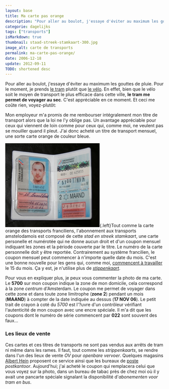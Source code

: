 ```yaml
---
layout: base
title: Ma carte pas orange
description: "Pour aller au boulot, j'essaye d'éviter au maximum les gouttes de pluie. Pour le moment, je prends le tram plutôt que le vélo. En effet, bien que le vélo so"
categorie: dagelijks
tags: ["transports"]
isMarkdown: true
thumbnail: staad-streek-stamkaart-300.jpg
image_alt: carte de transports
permalink: ma-carte-pas-orange/
date: 2006-12-18
update: 2012-09-11
TODO: shortened desc
---
```


Pour aller au boulot, j'essaye d'éviter au maximum les gouttes de pluie. Pour le moment, je prends [le tram](/le-tram-en-panne) plutôt que [le vélo](/un-b-twin-a-amsterdam). En effet, bien que le vélo soit le moyen de transport le plus efficace dans cette ville, **le tram me permet de voyager au sec**. C'est appréciable en ce moment. Et ceci me coûte rien, voyez-plutôt:

Mon employeur m'a promis de me rembourser intégralement mon titre de transport alors que la loi ne l'y oblige pas. Un avantage appréciable pour ceux qui viennent de loin comme pour ceux qui, comme moi, ne veulent pas se mouiller quand il pleut. J'ai donc acheté un titre de transport mensuel, une sorte carte orange de couleur bleue.

![carte de transports](staad-streek-stamkaart-300.jpg){.left}Tout comme la carte orange des transports franciliens, l'abonnement aux transports amstelodamois est composé de cette *stad en streek stamkaart*, une carte personelle et numérotée qui ne donne aucun droit et d'un coupon mensuel indiquant les zones et la période couverte par le titre. Le numéro de la carte personnelle doit y être reportée. Contrairement au système francilien, le coupon mensuel peut commencer à n'importe quelle date du mois. C'est une bonne nouvelle pour les gens qui, comme moi, [commencent à travailler](/de-mon-boulot) le 15 du mois. Ça y est, je n'utilise plus de *[stippenkaart](/la-strippenkaart)*.

Pour vous en expliquer plus, je peux vous commenter la photo de ma carte. Le **5700** sur mon coupon indique la zone de mon domicile, cela correspond à la zone *centrum* d'Amsterdam. Le coupon me permet de voyager dans cette zone et dans toute zone limitrophe (**zone 2**) pendant un mois (**MAAND**) à compter de la date indiquée au dessus (**17 NOV 06**). Le petit trait de crayon à coté du *5700* est l'?uvre d'un contrôleur vérifiant l'autenticité de mon coupon avec une encre spéciale. Il m'a dit que les coupons dont le numéro de série commencent par **022** sont souvent des faux...

### Les lieux de vente
Ces cartes et ces titres de transports ne sont pas vendus aux arrêts de tram ni même dans les rames. Il faut, tout comme les *strippenkaarts*, se rendre dans l'un des lieux de vente *OV* pour *openbare vervoer*. Quelques magasins [Albert Hein](/albert-hein-et-compagnie) proposent ce service ainsi que les bureaux de [poste](/la-poste-prends-les-couleurs-d-halloween) *postkantoor*. Aujourd'hui; j'ai acheté le coupon qui remplacera celui que vous voyez sur la photo, dans un bureau de tabac près de chez moi où il y avait une pancarte spéciale signalant la disponibilité d'*abonementen voor tram en bus*.
